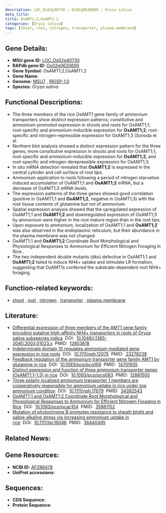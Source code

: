 ```yaml
---
description: LOC_Os02g40730 ; Os02g0620600 ; Oryza sativa
meta_title:
title: OsAMT1;2,OsAMT1.2
categories: [Oryza sativa]
tags: [shoot, root, nitrogen, transporter, plasma membrane]
---
```


## Gene Details:
- **MSU gene ID:** [LOC_Os02g40730](http://rice.uga.edu/cgi-bin/ORF_infopage.cgi?orf=LOC_Os02g40730)  
- **RAPdb gene ID:** [Os02g0620600](https://rapdb.dna.affrc.go.jp/locus/?name=Os02g0620600)  
- **Gene Symbol:** OsAMT1;2,OsAMT1.2
- **Gene Name:**
- **Genome:**  [MSU7](http://rice.uga.edu/)&nbsp;,&nbsp;[IRGSP-1.0](https://rapdb.dna.affrc.go.jp/download/irgsp1.html)
- **Species:** *Oryza sativa*

## Functional Descriptions:
   - The three members of the rice OsAMT1 gene family of ammonium transporters show distinct expression patterns; constitutive and ammonium-promoted expression in shoots and roots for OsAMT1;1; root-specific and ammonium-inducible expression for **OsAMT1;2**; root-specific and nitrogen-repressible expression for OsAMT1;3 [Sonoda et al.
   - Northern blot analysis showed a distinct expression pattern for the three genes; more constitutive expression in shoots and roots for OsAMT1;1, root-specific and ammonium-inducible expression for **OsAMT1;2**, and root-specific and nitrogen-derepressible expression for OsAMT1;3.
   - In situ mRNA detection revealed that **OsAMT1;2** is expressed in the central cylinder and cell surface of root tips.
   - Ammonium application to roots following a period of nitrogen starvation induced accumulation of OsAMT1;1 and **OsAMT1;2** mRNA, but a decrease of OsAMT1;3 mRNA levels.
   - The expression patterns of the three genes showed good correlation (positive in OsAMT1;1 and **OsAMT1;2**, negative in OsAMT1;3) with the root tissue contents of glutamine but not of ammonium.
   - Spatial expression analysis showed that the upregulated expression of OsAMT1;1 and **OsAMT1;2** and downregulated expression of OsAMT1;3 by ammonium were higher in the root mature region than in the root tips.
   - Upon exposure to ammonium, localization of OsAMT1;1 and **OsAMT1;2** was also observed in the endoplasmic reticulum, but their abundance in the plasma membrane was not changed.
   - OsAMT1;1 and **OsAMT1;2** Coordinate Root Morphological and Physiological Responses to Ammonium for Efficient Nitrogen Foraging in Rice..
   - The two independent double mutants (dko) defective in OsAMT1;1 and **OsAMT1;2** failed to induce NH4+ uptake and stimulate LR formation, suggesting that OsAMT1s conferred the substrate-dependent root NH4+ foraging.

## Function-related keywords:
   - [shoot](/tags/shoot/)&nbsp;,&nbsp;[root](/tags/root/)&nbsp;,&nbsp;[nitrogen](/tags/nitrogen/)&nbsp;,&nbsp;[transporter](/tags/transporter/)&nbsp;,&nbsp;[plasma-membrane](/tags/plasma-membrane/)

## Literature:
   - [Differential expression of three members of the AMT1 gene family encoding putative high-affinity NH4+ transporters in roots of Oryza sativa subspecies indica](https://www.doi.org/10.1046/j.1365-3040.2003.01023.x)&nbsp;&nbsp;DOI:&nbsp;&nbsp;[10.1046/j.1365-3040.2003.01023.x](https://www.doi.org/10.1046/j.1365-3040.2003.01023.x)&nbsp;&nbsp;PMID:&nbsp;&nbsp;[12803618](https://pubmed.ncbi.nlm.nih.gov/12803618/)
   - [Indeterminate domain 10 regulates ammonium-mediated gene expression in rice roots](https://www.doi.org/10.1111/nph.12075)&nbsp;&nbsp;DOI:&nbsp;&nbsp;[10.1111/nph.12075](https://www.doi.org/10.1111/nph.12075)&nbsp;&nbsp;PMID:&nbsp;&nbsp;[23278238](https://pubmed.ncbi.nlm.nih.gov/23278238/)
   - [Feedback regulation of the ammonium transporter gene family AMT1 by glutamine in rice](https://www.doi.org/10.1093/pcp/pcg169)&nbsp;&nbsp;DOI:&nbsp;&nbsp;[10.1093/pcp/pcg169](https://www.doi.org/10.1093/pcp/pcg169)&nbsp;&nbsp;PMID:&nbsp;&nbsp;[14701935](https://pubmed.ncbi.nlm.nih.gov/14701935/)
   - [Distinct expression and function of three ammonium transporter genes (OsAMT1;1-1;3) in rice](https://www.doi.org/10.1093/pcp/pcg083)&nbsp;&nbsp;DOI:&nbsp;&nbsp;[10.1093/pcp/pcg083](https://www.doi.org/10.1093/pcp/pcg083)&nbsp;&nbsp;PMID:&nbsp;&nbsp;[12881500](https://pubmed.ncbi.nlm.nih.gov/12881500/)
   - [Three polarly localized ammonium transporter 1 members are cooperatively responsible for ammonium uptake in rice under low ammonium condition](https://www.doi.org/10.1111/nph.17679)&nbsp;&nbsp;DOI:&nbsp;&nbsp;[10.1111/nph.17679](https://www.doi.org/10.1111/nph.17679)&nbsp;&nbsp;PMID:&nbsp;&nbsp;[34392543](https://pubmed.ncbi.nlm.nih.gov/34392543/)
   - [OsAMT1;1 and OsAMT1;2 Coordinate Root Morphological and Physiological Responses to Ammonium for Efficient Nitrogen Foraging in Rice](https://www.doi.org/10.1093/pcp/pcac104)&nbsp;&nbsp;DOI:&nbsp;&nbsp;[10.1093/pcp/pcac104](https://www.doi.org/10.1093/pcp/pcac104)&nbsp;&nbsp;PMID:&nbsp;&nbsp;[35861152](https://pubmed.ncbi.nlm.nih.gov/35861152/)
   - [Mutation of phytochrome B promotes resistance to sheath blight and saline-alkaline stress via increasing ammonium uptake in rice](https://www.doi.org/10.1111/tpj.16046)&nbsp;&nbsp;DOI:&nbsp;&nbsp;[10.1111/tpj.16046](https://www.doi.org/10.1111/tpj.16046)&nbsp;&nbsp;PMID:&nbsp;&nbsp;[36440495](https://pubmed.ncbi.nlm.nih.gov/36440495/)

## Related News:

## Gene Resources:
- **NCBI ID:**  [AF289478](http://www.ncbi.nlm.nih.gov/nuccore/AF289478)
- **UniProt accessions:** [](https://www.uniprot.org/uniprotkb//entry)

## Sequences:
- **CDS Sequence:**
- **Protein Sequence:**
